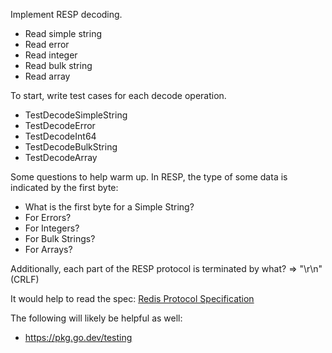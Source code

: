 Implement RESP decoding. 

* Read simple string
* Read error
* Read integer
* Read bulk string
* Read array

To start, write test cases for each decode operation. 

* TestDecodeSimpleString
* TestDecodeError
* TestDecodeInt64
* TestDecodeBulkString
* TestDecodeArray

Some questions to help warm up. In RESP, the type of some data is indicated by the first byte:
* What is the first byte for a Simple String?
* For Errors?
* For Integers?
* For Bulk Strings?
* For Arrays?

Additionally, each part of the RESP protocol is terminated by what? 
=> "\r\n" (CRLF)

It would help to read the spec:
[Redis Protocol Specification](https://redis-doc-test.readthedocs.io/en/latest/topics/protocol/)

The following will likely be helpful as well:
* https://pkg.go.dev/testing
